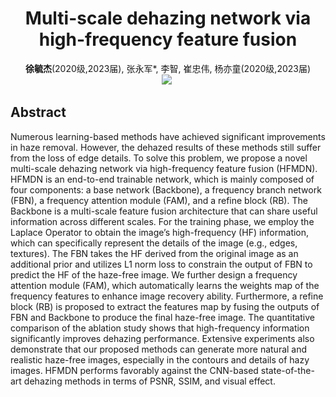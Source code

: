 <h1 align="center"> Multi-scale dehazing network via<br>high-frequency feature fusion </h1>


<div align="center">
    <a target='_blank'><strong>徐毓杰</strong>(2020级,2023届)</a>, 
    <a target='_blank'>张永军</a>*, 
    <a target='_blank'>李智</a>, 
    <a target='_blank'>崔忠伟</a>,  
    <a target='_blank'>杨亦童(2020级,2023届)</a>
</div>

<div align="center">
  <a href="https://www.sciencedirect.com/science/article/pii/S0097849322001182" target='_blank'><img src="https://img.shields.io/badge/Paper-PDF-f5cac3?logo=adobeacrobatreader&logoColor=red"/></a>&nbsp;
</div>

## Abstract

Numerous learning-based methods have achieved significant improvements in haze removal. However, the dehazed results of these methods still suffer from the loss of edge details. To solve this problem, we propose a novel multi-scale dehazing network via high-frequency feature fusion (HFMDN). HFMDN is an end-to-end trainable network, which is mainly composed of four components: a base network (Backbone), a frequency branch network (FBN), a frequency attention module (FAM), and a refine block (RB). The Backbone is a multi-scale feature fusion architecture that can share useful information across different scales. For the training phase, we employ the Laplace Operator to obtain the image’s high-frequency (HF) information, which can specifically represent the details of the image (e.g., edges, textures). The FBN takes the HF derived from the original image as an additional prior and utilizes L1 norm loss to constrain the output of FBN to predict the HF of the haze-free image. We further design a frequency attention module (FAM), which automatically learns the weights map of the frequency features to enhance image recovery ability. Furthermore, a refine block (RB) is proposed to extract the features map by fusing the outputs of FBN and Backbone to produce the final haze-free image. The quantitative comparison of the ablation study shows that high-frequency information significantly improves dehazing performance. Extensive experiments also demonstrate that our proposed methods can generate more natural and realistic haze-free images, especially in the contours and details of hazy images. HFMDN performs favorably against the CNN-based state-of-the-art dehazing methods in terms of PSNR, SSIM, and visual effect.

